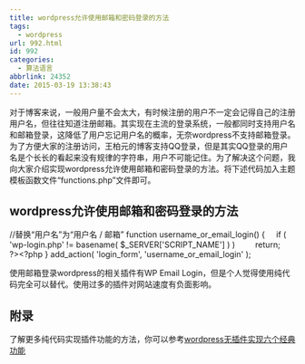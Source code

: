 ```yaml
---
title: wordpress允许使用邮箱和密码登录的方法
tags:
  - wordpress
url: 992.html
id: 992
categories:
  - 算法语言
abbrlink: 24352
date: 2015-03-19 13:38:43
---
```


对于博客来说，一般用户量不会太大，有时候注册的用户不一定会记得自己的注册用户名，但往往知道注册邮箱。其实现在主流的登录系统，一般都同时支持用户名和邮箱登录，这降低了用户忘记用户名的概率，无奈wordpress不支持邮箱登录。为了方便大家的注册访问，王柏元的博客支持QQ登录，但是其实QQ登录的用户名是个长长的看起来没有规律的字符串，用户不可能记住。为了解决这个问题，我向大家介绍实现wordpress允许使用邮箱和密码登录的方法。将下述代码加入主题模板函数文件“functions.php”文件即可。

wordpress允许使用邮箱和密码登录的方法
-----------------------

//替换“用户名”为“用户名 / 邮箱”
function username\_or\_email_login() {
    if ( 'wp-login.php' != basename( $\_SERVER\['SCRIPT\_NAME'\] ) )
        return;
 
    ?><script type="text/javascript">
    // Form Label
    if ( document.getElementById('loginform') )
        document.getElementById('loginform').childNodes\[1\].childNodes\[1\].childNodes\[0\].nodeValue = '< ?php echo esc\_js( \_\_( '用户名/邮箱', 'email-login' ) ); ?>';
 
    // Error Messages
    if ( document.getElementById('login_error') )
        document.getElementById('login\_error').innerHTML = document.getElementById('login\_error').innerHTML.replace( '< ?php echo esc\_js( \_\_( '用户名' ) ); ?>', '< ?php echo esc\_js( \_\_( '用户名/邮箱' , 'email-login' ) ); ?>' );
    </script><?php
}
add\_action( 'login\_form', 'username\_or\_email_login' );

使用邮箱登录wordpress的相关插件有WP Email Login，但是个人觉得使用纯代码完全可以替代。使用过多的插件对网站速度有负面影响。

附录
--

了解更多纯代码实现插件功能的方法，你可以参考[wordpress无插件实现六个经典功能](http://baiyuan.wang/790.html "wordpress无插件实现六个经典功能")